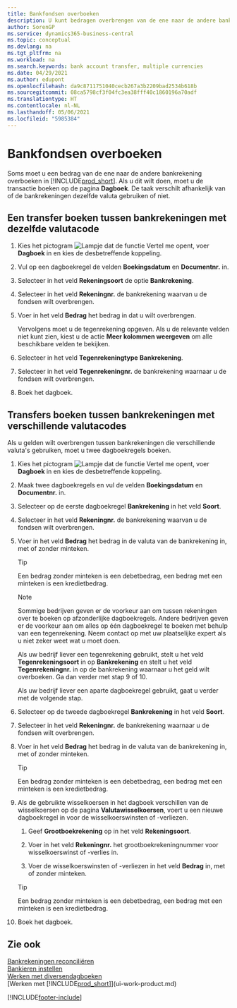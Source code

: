 ```yaml
---
title: Bankfondsen overboeken
description: U kunt bedragen overbrengen van de ene naar de andere bankrekening, inclusief andere valuta's, door de transactie in het dagboek te boeken.
author: SorenGP
ms.service: dynamics365-business-central
ms.topic: conceptual
ms.devlang: na
ms.tgt_pltfrm: na
ms.workload: na
ms.search.keywords: bank account transfer, multiple currencies
ms.date: 04/29/2021
ms.author: edupont
ms.openlocfilehash: da9c8711751040cecb267a3b2209bad2534b618b
ms.sourcegitcommit: 08ca5798cf3f04fc3ea38fff40c1860196a70adf
ms.translationtype: HT
ms.contentlocale: nl-NL
ms.lasthandoff: 05/06/2021
ms.locfileid: "5985384"
---
```

# <a name="transfer-bank-funds"></a>Bankfondsen overboeken

Soms moet u een bedrag van de ene naar de andere bankrekening overboeken in [!INCLUDE[prod_short](includes/prod_short.md)]. Als u dit wilt doen, moet u de transactie boeken op de pagina **Dagboek**. De taak verschilt afhankelijk van of de bankrekeningen dezelfde valuta gebruiken of niet.

## <a name="to-post-a-transfer-between-bank-accounts-with-the-same-currency-code"></a>Een transfer boeken tussen bankrekeningen met dezelfde valutacode

1. Kies het pictogram ![Lampje dat de functie Vertel me opent](media/ui-search/search_small.png "Vertel me wat u wilt doen"), voer **Dagboek** in en kies de desbetreffende koppeling.
2. Vul op een dagboekregel de velden **Boekingsdatum** en **Documentnr.** in.
3. Selecteer in het veld **Rekeningsoort** de optie **Bankrekening**.
4. Selecteer in het veld **Rekeningnr.** de bankrekening waarvan u de fondsen wilt overbrengen.
5. Voer in het veld **Bedrag** het bedrag in dat u wilt overbrengen.

    Vervolgens moet u de tegenrekening opgeven. Als u de relevante velden niet kunt zien, kiest u de actie **Meer kolommen weergeven** om alle beschikbare velden te bekijken.
6. Selecteer in het veld **Tegenrekeningtype** **Bankrekening**.
7. Selecteer in het veld **Tegenrekeningnr.** de bankrekening waarnaar u de fondsen wilt overbrengen.
8. Boek het dagboek.

## <a name="to-post-a-transfer-between-bank-accounts-with-different-currency-codes"></a>Transfers boeken tussen bankrekeningen met verschillende valutacodes

Als u gelden wilt overbrengen tussen bankrekeningen die verschillende valuta's gebruiken, moet u twee dagboekregels boeken.

1. Kies het pictogram ![Lampje dat de functie Vertel me opent](media/ui-search/search_small.png "Vertel me wat u wilt doen"), voer **Dagboek** in en kies de desbetreffende koppeling.
2. Maak twee dagboekregels en vul de velden **Boekingsdatum** en **Documentnr.** in.
3. Selecteer op de eerste dagboekregel **Bankrekening** in het veld **Soort**.
4. Selecteer in het veld **Rekeningnr.** de bankrekening waarvan u de fondsen wilt overbrengen.
5. Voer in het veld **Bedrag** het bedrag in de valuta van de bankrekening in, met of zonder minteken.

    > [!TIP]
    > Een bedrag zonder minteken is een debetbedrag, een bedrag met een minteken is een kredietbedrag.

    > [!NOTE]
    > Sommige bedrijven geven er de voorkeur aan om tussen rekeningen over te boeken op afzonderlijke dagboekregels. Andere bedrijven geven er de voorkeur aan om alles op één dagboekregel te boeken met behulp van een tegenrekening. Neem contact op met uw plaatselijke expert als u niet zeker weet wat u moet doen.
    >
    > Als uw bedrijf liever een tegenrekening gebruikt, stelt u het veld **Tegenrekeningsoort** in op **Bankrekening** en stelt u het veld **Tegenrekeningnr.** in op de bankrekening waarnaar u het geld wilt overboeken. Ga dan verder met stap 9 of 10.
    >
    > Als uw bedrijf liever een aparte dagboekregel gebruikt, gaat u verder met de volgende stap.
6. Selecteer op de tweede dagboekregel **Bankrekening** in het veld **Soort**.
7. Selecteer in het veld **Rekeningnr.** de bankrekening waarnaar u de fondsen wilt overbrengen.
8. Voer in het veld **Bedrag** het bedrag in de valuta van de bankrekening in, met of zonder minteken.

    > [!TIP]
    > Een bedrag zonder minteken is een debetbedrag, een bedrag met een minteken is een kredietbedrag.
9. Als de gebruikte wisselkoersen in het dagboek verschillen van de wisselkoersen op de pagina **Valutawisselkoersen**, voert u een nieuwe dagboekregel in voor de wisselkoerswinsten of -verliezen.  

    1. Geef **Grootboekrekening** op in het veld **Rekeningsoort**.  

    2. Voer in het veld **Rekeningnr.** het grootboekrekeningnummer voor wisselkoerswinst of -verlies in.  

    3. Voer de wisselkoerswinsten of -verliezen in het veld **Bedrag** in, met of zonder minteken.

    > [!TIP]
    > Een bedrag zonder minteken is een debetbedrag, een bedrag met een minteken is een kredietbedrag.
10. Boek het dagboek.

## <a name="see-also"></a>Zie ook

[Bankrekeningen reconciliëren](bank-manage-bank-accounts.md)  
[Bankieren instellen](bank-setup-banking.md)  
[Werken met diversendagboeken](ui-work-general-journals.md)  
[Werken met [!INCLUDE[prod_short](includes/prod_short.md)]](ui-work-product.md)


[!INCLUDE[footer-include](includes/footer-banner.md)]